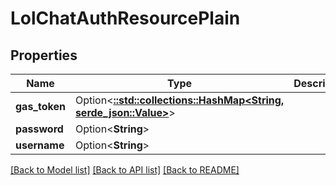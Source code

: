 # LolChatAuthResourcePlain

## Properties

Name | Type | Description | Notes
------------ | ------------- | ------------- | -------------
**gas_token** | Option<[**::std::collections::HashMap<String, serde_json::Value>**](serde_json::Value.md)> |  | [optional]
**password** | Option<**String**> |  | [optional]
**username** | Option<**String**> |  | [optional]

[[Back to Model list]](../README.md#documentation-for-models) [[Back to API list]](../README.md#documentation-for-api-endpoints) [[Back to README]](../README.md)


